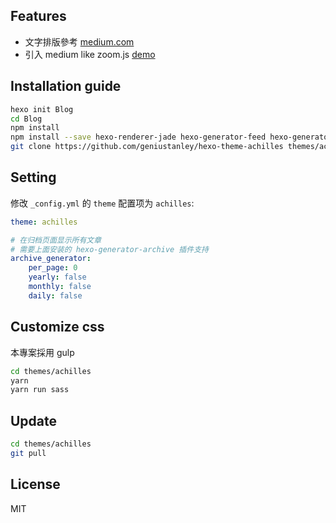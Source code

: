 ## Features
* 文字排版參考 [medium.com](https://medium.com/)
* 引入 medium like zoom.js [demo](https://fat.github.io/zoom.js/)

## Installation guide

``` bash
hexo init Blog 
cd Blog 
npm install
npm install --save hexo-renderer-jade hexo-generator-feed hexo-generator-sitemap hexo-browsersync hexo-generator-archive
git clone https://github.com/geniustanley/hexo-theme-achilles themes/achilles
```

## Setting

修改 `_config.yml` 的 `theme` 配置项为 `achilles`:

```yaml
theme: achilles

# 在归档页面显示所有文章
# 需要上面安装的 hexo-generator-archive 插件支持
archive_generator:
    per_page: 0
    yearly: false
    monthly: false
    daily: false
```

## Customize css

本專案採用 gulp

``` bash
cd themes/achilles
yarn
yarn run sass
```

## Update

``` bash
cd themes/achilles
git pull
```

## License

MIT
